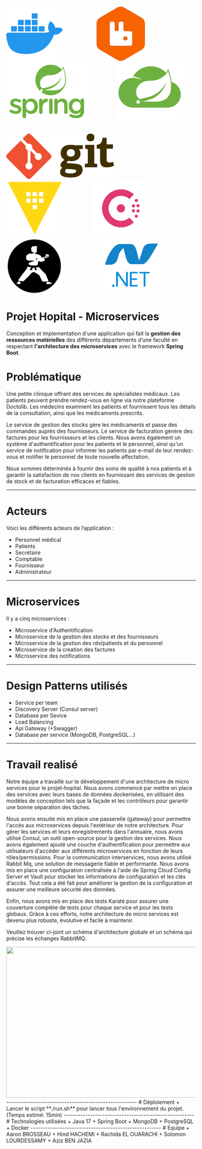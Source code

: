 <img height="150" src="./ressources/docker.png"/><span style="color: transparent">-------------</span>
<img height="150" src="./ressources/rabbitmq.png" /><span style="color: transparent">------------</span>
<img height="150" src="./ressources/spring-framework.png" /><span style="color: transparent">-----------</span>
<img height="150" src="./ressources/springcloud-logo.png"/><span style="color: transparent">-------------</span>
<br>
<br>
<img height="120" src="./ressources/logo-git.png"/><span style="color: transparent">------------</span>
<img height="150" src="./ressources/vault-logo.png"/><span style="color: transparent">------------</span>
<img height="150" src="./ressources/consul2.png"/><span style="color: transparent">---------------</span>
<img height="150" src="./ressources/karate.png"/><span style="color: transparent">----------------</span>
<img height="150" src="./ressources/logonet.png"/>


# Projet Hopital - Microservices
Conception et implementation d'une application qui fait la **gestion des ressources matérielles** des différents départements d’une faculté en respectant **l'architecture des microservices** avec le framework **Spring Boot**.

# Problématique
Une petite clinique offrant des services de spécialistes médicaux. Les patients peuvent prendre rendez-vous en ligne via notre plateforme Doctolib. Les médecins examinent les patients et fournissent tous les détails de la consultation, ainsi que les médicaments prescrits.

Le service de gestion des stocks gère les médicaments et passe des commandes auprès des fournisseurs. Le service de facturation génère des factures pour les fournisseurs et les clients. Nous avons également un système d'authentification pour les patients et le personnel, ainsi qu'un service de notification pour informer les patients par e-mail de leur rendez-vous et notifier le personnel de toute nouvelle affectation.

Nous sommes déterminés à fournir des soins de qualité à nos patients et à garantir la satisfaction de nos clients en fournissant des services de gestion de stock et de facturation efficaces et fiables.

------------------------------------------------------
# Acteurs
Voici les différents acteurs de l’application :
+ Personnel médical
+ Patients
+ Secrétaire
+ Comptable
+ Fournisseur
+ Administrateur

------------------------------------------------------

# Microservices
Il y a cinq microservices :

+ Microservice d'Authentification
+ Microservice de la gestion des stocks et des fournisseurs
+ Microservice de la gestion des rdv/patients et du personnel
+ Microservice de la creation des factures
+ Microservice des notifications

------------------------------------------------------

# Design Patterns utilisés

+ Service per team
+ Discovery Server (Consul server)
+ Database per Sevice
+ Load Balancing
+ Api Gateway (+Swagger)
+ Database per service (MongoDB, PostgreSQL...)
------------------------------------------------------

# Travail realisé

Notre équipe a travaillé sur le développement d'une architecture de micro services pour le projet-hopital. Nous avons commencé par mettre en place des services avec leurs bases de données dockerisées, en utilisant des modèles de conception tels que la façade et les contrôleurs pour garantir une bonne séparation des tâches.

Nous avons ensuite mis en place une passerelle (gateway) pour permettre l'accès aux microservices depuis l'extérieur de notre architecture. Pour gérer les services et leurs enregistrements dans l'annuaire, nous avons utilisé Consul, un outil open-source pour la gestion des services.
Nous avons également ajouté une couche d'authentification pour permettre aux utilisateurs d'accéder aux différents microservices en fonction de leurs rôles/permissions. Pour la communication interservices, nous avons utilisé Rabbit Mq, une solution de messagerie fiable et performante.
Nous avons mis en place une configuration centralisée à l'aide de Spring Cloud Config Server et Vault pour stocker les informations de configuration et les clés d'accès. Tout cela a été fait pour améliorer la gestion de la configuration et assurer une meilleure sécurité des données.

Enfin, nous avons mis en place des tests Karaté pour assurer une couverture complète de tests pour chaque service et pour les tests globaux. Grâce à ces efforts, notre architecture de micro services est devenu plus robuste, évolutive et facile à maintenir.

Veuillez trouver ci-joint un schéma d'architecture globale et un schéma qui précise les échanges RabbitMQ.


<img height="400" src="./ressources/Schéma-Architecture-Microservices-ArchiV3.png" width="600"/>
------------------------------------------------------
# Déploiement
+ Lancer le script **./run.sh** pour lancer tous l'environnement du projet. (Temps estimé: 15min)
------------------------------------------------------
# Technologies utilisées
+ Java 17
+ Spring Boot
+ MongoDB
+ PostgreSQL
+ Docker
------------------------------------------------------
# Equipe
+ Aaron BROSSEAU
+ Hind HACHEMI
+ Rachida EL OUARACHI 
+ Solomon LOURDESSAMY 
+ Aziz BEN JAZIA